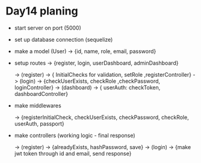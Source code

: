 # Day14 planing

- start server on port (5000)

- set up database connection (sequelize)

- make a model (User) -> {id, name, role, email, password}

- setup routes -> {register, login, userDashboard, adminDashboard}

  -> (register) -> { InitialChecks for validation, setRole ,registerController}
  -> (login) -> {checkUserExists, checkRole ,checkPassword, loginController}
  -> (dashboard) -> { userAuth: checkToken, dashboardController}

- make middlewares

  -> {registerInitialCheck, checkUserExists, checkPassword, checkRole, userAuth, passport}

- make controllers (working logic - final response)

  -> (register) -> {alreadyExists, hashPassword, save}
  -> (login) -> {make jwt token through id and email, send response}
